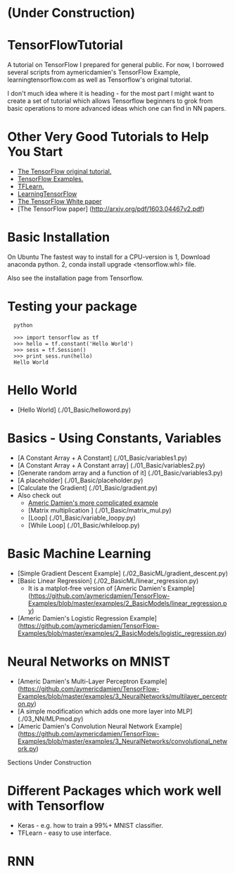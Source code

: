 # (Under Construction)

# TensorFlowTutorial

A tutorial on TensorFlow I prepared for general public.  For now, I
borrowed several scripts from aymericdamien's TensorFlow Example,
learningtensorflow.com as well as Tensorflow's original tutorial.

I don't much idea where it is heading - for the most part I might
want to create a set of tutorial which allows Tensorflow beginners to
grok from basic operations to more advanced ideas which one can find
in NN papers.

# Other Very Good Tutorials to Help You Start

* [The TensorFlow original tutorial.](https://www.tensorflow.org/)
* [TensorFlow Examples.](https://github.com/aymericdamien/TensorFlow-Examples)
* [TFLearn.](https://github.com/tflearn/tflearn)
* [LearningTensorFlow](http://learningtensorflow.com/examples/)
* [The TensorFlow White paper](http://download.tensorflow.org/paper/whitepaper2015.pdf)
* [The TensorFlow paper] (http://arxiv.org/pdf/1603.04467v2.pdf)

# Basic Installation

  On Ubuntu
  The fastest way to install for a CPU-version is
  1, Download anaconda python.
  2, conda install upgrade <tensorflow.whl> file.

  Also see the installation page from Tensorflow.
      

# Testing your package

      python

      >>> import tensorflow as tf
      >>> hello = tf.constant('Hello World')
      >>> sess = tf.Session()
      >>> print sess.run(hello)
      Hello World

# Hello World

* [Hello World] (./01_Basic/helloword.py)
                              
# Basics - Using Constants, Variables

* [A Constant Array + A Constant]  (./01_Basic/variables1.py)
* [A Constant Array + A Constant array]  (./01_Basic/variables2.py)
* [Generate random array and a function of it]  (./01_Basic/variables3.py)
* [A placeholder] (./01_Basic/placeholder.py)
* [Calculate the Gradient] (./01_Basic/gradient.py)
* Also check out
  * [Americ Damien's more complicated example ](https://github.com/aymericdamien/TensorFlow-Examples/blob/master/examples/1_Introduction/basic_operations.py) 
  * [Matrix multiplication ] (./01_Basic/matrix_mul.py)
  * [Loop] (./01_Basic/variable_loopy.py)
  * [While Loop] (./01_Basic/whileloop.py)

# Basic Machine Learning
* [Simple Gradient Descent Example] (./02_BasicML/gradient_descent.py)
* [Basic Linear Regression] (./02_BasicML/linear_regression.py)
  * It is a matplot-free version of [Americ Damien's Example] (https://github.com/aymericdamien/TensorFlow-Examples/blob/master/examples/2_BasicModels/linear_regression.py)
* [Americ Damien's Logistic Regression Example] (https://github.com/aymericdamien/TensorFlow-Examples/blob/master/examples/2_BasicModels/logistic_regression.py)

# Neural Networks on MNIST
* [Americ Damien's Multi-Layer Perceptron Example] (https://github.com/aymericdamien/TensorFlow-Examples/blob/master/examples/3_NeuralNetworks/multilayer_perceptron.py)
* [A simple modification which adds one more layer into MLP]  (./03_NN/MLPmod.py)
* [Americ Damien's Convolution Neural Network Example] (https://github.com/aymericdamien/TensorFlow-Examples/blob/master/examples/3_NeuralNetworks/convolutional_network.py)

Sections Under Construction

# Different Packages which work well with Tensorflow
* Keras - e.g. how to train a 99%+ MNIST classifier. 
* TFLearn - easy to use interface. 

# RNN

